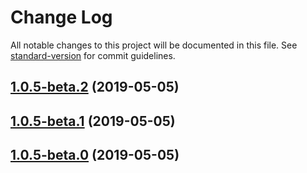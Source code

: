 # Change Log

All notable changes to this project will be documented in this file. See [standard-version](https://github.com/conventional-changelog/standard-version) for commit guidelines.

## [1.0.5-beta.2](https://github.com/verdaccio/test_docker_github_actions/compare/v1.0.5-beta.1...v1.0.5-beta.2) (2019-05-05)



## [1.0.5-beta.1](https://github.com/verdaccio/test_docker_github_actions/compare/v1.0.5-beta.0...v1.0.5-beta.1) (2019-05-05)



## [1.0.5-beta.0](https://github.com/verdaccio/test_docker_github_actions/compare/v1.0.4...v1.0.5-beta.0) (2019-05-05)
